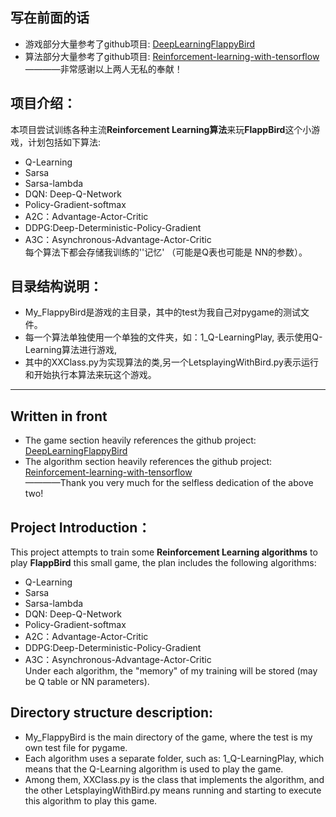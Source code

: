 ## 写在前面的话
- 游戏部分大量参考了github项目: [DeepLearningFlappyBird](https://github.com/yenchenlin/DeepLearningFlappyBird)
- 算法部分大量参考了github项目: [Reinforcement-learning-with-tensorflow](https://github.com/MorvanZhou/Reinforcement-learning-with-tensorflow)  
————非常感谢以上两人无私的奉献！

## 项目介绍：  
 本项目尝试训练各种主流**Reinforcement Learning算法**来玩**FlappBird**这个小游戏，计划包括如下算法:
 - Q-Learning
 - Sarsa
 - Sarsa-lambda
 - DQN: Deep-Q-Network
 - Policy-Gradient-softmax
 - A2C：Advantage-Actor-Critic
 - DDPG:Deep-Deterministic-Policy-Gradient
 - A3C：Asynchronous-Advantage-Actor-Critic   
 每个算法下都会存储我训练的''记忆' （可能是Q表也可能是 NN的参数）。
 
 
## 目录结构说明：
- My_FlappyBird是游戏的主目录，其中的test为我自己对pygame的测试文件。  
- 每一个算法单独使用一个单独的文件夹，如：1_Q-LearningPlay, 表示使用Q-Learning算法进行游戏,
- 其中的XXClass.py为实现算法的类,另一个LetsplayingWithBird.py表示运行和开始执行本算法来玩这个游戏。


---------------------------------
## Written in front
- The game section heavily references the github project: [DeepLearningFlappyBird](https://github.com/yenchenlin/DeepLearningFlappyBird)
- The algorithm section heavily references the github project: [Reinforcement-learning-with-tensorflow](https://github.com/MorvanZhou/Reinforcement-learning-with-tensorflow)  
————Thank you very much for the selfless dedication of the above two!

## Project Introduction：
This project attempts to train some **Reinforcement Learning algorithms** to 
play **FlappBird** this small game, 
the plan includes the following algorithms:
 - Q-Learning
 - Sarsa
 - Sarsa-lambda
 - DQN: Deep-Q-Network
 - Policy-Gradient-softmax
 - A2C：Advantage-Actor-Critic
 - DDPG:Deep-Deterministic-Policy-Gradient
 - A3C：Asynchronous-Advantage-Actor-Critic   
Under each algorithm, the "memory" of my training will be stored (may be Q table or NN parameters).


## Directory structure description:
- My_FlappyBird is the main directory of the game, where the test is my own test file for pygame.  
- Each algorithm uses a separate folder, such as: 1_Q-LearningPlay, 
which means that the Q-Learning algorithm is used to play the game.  
- Among them, XXClass.py is the class that implements the algorithm, 
and the other LetsplayingWithBird.py means running and starting to execute this algorithm to play this game.














